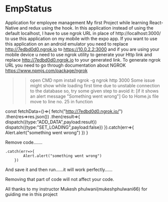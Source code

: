 # EmpStatus
Application for employee management
My first Project while learning React-Native and redux using the hook. In this application instead of using the default localhost, I have to use ngrok URL in place of http://localhost:3000/ to use this application on my mobile with the expo app.
If you want to use this application on an android emulator you need to replace http://7edbd0d0.ngrok.io to https://10.0.2.2:3000 and if you are using your mobile device u need to use ngrok utility to generate your Http link and replace http://7edbd0d0.ngrok.io to your generated link.
To generate ngrok URL you need to go through documentation about NGROK https://www.npmjs.com/package/ngrok 
>>open CMD
>>npm install ngrok -g
>>ngrok http 3000
Some issue might show while loading first time due to unstable connection to the database so, try some given step to avoid it:
[if it shows an alert message "Something went wrong"]
Go to Home.js file 
move to line no. 25 in function 


const fetchData=()=>{
        fetch("http://7edbd0d0.ngrok.io/")
        .then(res=>res.json())
        .then(result=>{
            dispatch({type:"ADD_DATA",payload:result})
            dispatch({type:"SET_LOADING",payload:false})
        }).catch(err=>{
            Alert.alert("something went wrong") 
        })
    }
    
    
Remove code.......
    
    .catch(err=>{
            Alert.alert("something went wrong") 
        }) 

And save it and then run......it will work perfectly......

Removing that part of code will not affect your code.

All thanks to my instructor Mukesh phulwani(mukeshphulwani66) for guiding me in this project
